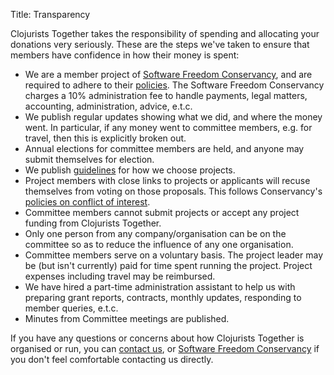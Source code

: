 Title: Transparency


Clojurists Together takes the responsibility of spending and allocating your donations very seriously. These are the steps we've taken to ensure that members have confidence in how their money is spent:

* We are a member project of [Software Freedom Conservancy](https://sfconservancy.org), and are required to adhere to their [policies](https://github.com/conservancy/policies). The Software Freedom Conservancy charges a 10% administration fee to handle payments, legal matters, accounting, administration, advice, e.t.c.
* We publish regular updates showing what we did, and where the money went. In particular, if any money went to committee members, e.g. for travel, then this is explicitly broken out.
* Annual elections for committee members are held, and anyone may submit themselves for election.
* We publish [guidelines](/open-source) for how we choose projects.
* Project members with close links to projects or applicants will recuse themselves from voting on those proposals. This follows Conservancy's [policies on conflict of interest](https://github.com/conservancy/policies/blob/master/Conflicts/conflict-of-interest-policy.txt).
* Committee members cannot submit projects or accept any project funding from Clojurists Together.
* Only one person from any company/organisation can be on the committee so as to reduce the influence of any one organisation.
* Committee members serve on a voluntary basis. The project leader may be (but isn't currently) paid for time spent running the project. Project expenses including travel may be reimbursed.
* We have hired a part-time administration assistant to help us with preparing grant reports, contracts, monthly updates, responding to member queries, e.t.c.
* Minutes from Committee meetings are published.

If you have any questions or concerns about how Clojurists Together is organised or run, you can [contact us](/contact), or [Software Freedom Conservancy](https://sfconservancy.org/about/contact/) if you don't feel comfortable contacting us directly.
